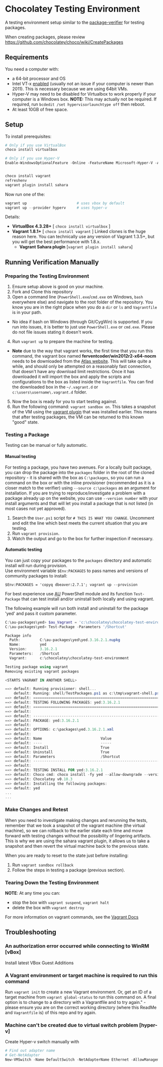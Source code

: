 # Chocolatey Testing Environment

A testing environment setup similar to the [package-verifier](https://github.com/chocolatey/package-verifier/wiki) for testing packages.

When creating packages, please review https://github.com/chocolatey/choco/wiki/CreatePackages

## Requirements

You need a computer with:

* a 64-bit processor and OS
* Intel VT-x [enabled](http://www.howtogeek.com/213795/how-to-enable-intel-vt-x-in-your-computers-bios-or-uefi-firmware/) (usually not an issue if your computer is newer than 2011). This is necessary because we are using 64bit VMs.
* Hyper-V may need to be disabled for Virtualbox to work properly if your computer is a Windows box. **NOTE:** This may actually not be required. If required, run `bcdedit /set hypervisorlaunchtype off` then reboot.
* At least 10GB of free space.

## Setup

To install prerequisites:

```ps1
# Only if you use VirtualBox
choco install virtualbox 

# Only if you use Hyper-V
Enable-WindowsOptionalFeature -Online -FeatureName Microsoft-Hyper-V -All


choco install vagrant
refreshenv
vagrant plugin install sahara
```

Now run one of the:

```ps1
vagrant up                       # uses vbox by default
vagrant up --provider hyperv     # uses hyper-v
```

Details:

* **VirtualBox 4.3.28+** [ `choco install virtualbox` ]
* **Vagrant 1.8.1+**  [ `choco install vagrant` ]
Linked clones is the huge reason here. You can technically use any version of Vagrant 1.3.5+, but you will get the best performance with 1.8.x.
  * **Vagrant Sahara plugin** [`vagrant plugin install sahara`]


## Running Verification Manually

### Preparing the Testing Environment

 1. Ensure setup above is good on your machine.
 2. Fork and Clone this repository
 3. Open a command line (`PowerShell.exe`/`cmd.exe` on Windows, `bash` everywhere else) and navigate to the root folder of the repository.  You know you are in the right place when you do a `dir` or `ls` and `Vagrantfile` is in your path.
   * No idea if bash on Windows (through Git/CygWin) is supported. If you run into issues, it is better to just use `PowerShell.exe` or `cmd.exe`. Please do not file issues stating it doesn't work.
 4. Run `vagrant up` to prepare the machine for testing.
   * **Note** due to the way that vagrant works, the first time that you run this command, the vagrant box named __ferventcoder/win2012r2-x64-nocm__ needs to be downloaded from the [Atlas website](https://atlas.hashicorp.com/ferventcoder/boxes/win2012r2-x64-nocm).  This will take quite a while, and should only be attempted on a reasonably fast connection, that doesn't have any download limit restrictions. Once it has downloaded it will import the box and apply the scripts and configurations to the box as listed inside the `Vagrantfile`.  You can find the downloaded box in the `~/.vagrant.d` or `c:\users\username\.vagrant.d` folder.
 5. Now the box is ready for you to start testing against.
 6. Run the following command: `vagrant sandbox on`.  This takes a snapshot of the VM using the [vagrant plugin](https://github.com/jedi4ever/sahara) that was installed earlier. This means that after testing packages, the VM can be returned to this known "good" state.

### Testing a Package

Testing can be manual or fully automatic. 

#### Manual testing

For testing a package, you have two avenues. For a locally built package, you can drop the package into the `packages` folder in the root of the cloned repository - it is shared with the box as `C:\packages`, so you can run a command on the box or with the inline provisioner (recommended as it is a closer match to the verifier) using `--source c:\packages` as an argument for installation. If you are trying to reproduce/investigate a problem with a package already up on the website, you can use `--version number` with your install arguments and that will let you install a package that is not listed (in most cases not yet approved).

 1. Search the `User.ps1` script for `# THIS IS WHAT YOU CHANGE`.  Uncomment and edit the line which best meets the current situation that you are testing.
 1. Run `vagrant provision`.
 1. Watch the output and go to the box for further inspection if necessary.


#### Automatic testing

You can just copy your packages to the `packages` directory and automatic install will run during provision.  
Use environment variable `$Env:PACKAGES` to pass names and versions of community packages to install:

    $Env:PACKAGES = 'copyq dbeaver:2.7.1'; vagrant up --provision

For best experience use [AU](https://github.com/majkinetor/au) PowerShell module and its function `Test-Package` that can test install and/or uninstall both locally and using vagrant. 

The following example will run both install and uninstall for the package 'yed' and pass it custom parameter.

```powershell
C:\au-packages\yed> $au_Vagrant = 'c:\chocolatey\chocolatey-test-environment' #you can also add this to your profile
C:\au-packages\yed> Test-Package -Parameters '/Shortcut'

Package info
  Path:         C:\au-packages\yed\yed.3.16.2.1.nupkg
  Name:         yed
  Version:      3.16.2.1
  Parameters:   /Shortcut
  Vagrant:      c:\chocolatey\chocolatey-test-environment

Testing package using vagrant
Removing existing vagrant packages

<STARTS VAGRANT IN ANOTHER SHELL>

==> default: Running provisioner: shell...
    default: Running: shell/TestPackages.ps1 as c:\tmp\vagrant-shell.ps1
==> default: ============================================================
==> default: TESTING FOLLOWING PACKAGES: yed:3.16.2.1
==> default: ============================================================
==> default:
==> default: ------------------------------------------------------------
==> default: PACKAGE: yed:3.16.2.1
==> default:
==> default: OPTIONS: c:\packages\yed.3.16.2.1.xml
==> default:
==> default: Name                           Value
==> default: ----                           -----
==> default: Install                        True
==> default: Uninstall                      True
==> default: Parameters                     /Shortcut
==> default: ------------------------------------------------------------
==> default:
==> default: TESTING INSTALL FOR yed:3.16.2.1
==> default: Choco cmd: choco install -fy yed --allow-downgrade --version 3.16.2.1 --source "'c:\packages;http://chocolatey.org/api/v2/'"  --params '/Shortcut'
==> default: Chocolatey v0.10.3
==> default: Installing the following packages:
==> default: yed
...
...
```

### Make Changes and Retest

When you need to investigate making changes and rerunning the tests, remember that we took a snapshot of the vagrant machine (the virtual machine), so we can rollback to the earlier state each time and move forward with testing changes without the possibility of lingering artifacts. This is why we are using the sahara vagrant plugin, it allows us to take a snapshot and then revert the virtual machine back to the previous state.

When you are ready to reset to the state just before installing:

 1. Run `vagrant sandbox rollback`
 1. Follow the steps in testing a package (previous section).

### Tearing Down the Testing Environment

**NOTE**: At any time you can:

* stop the box with `vagrant suspend`, `vagrant halt`
* delete the box with `vagrant destroy`

For more information on vagrant commands, see the [Vagrant Docs](http://docs.vagrantup.com/v2/cli/index.html)

## Troubleshooting

### An authorization error occurred while connecting to WinRM [vBox]

Install latest VBox Guest Additions

### A Vagrant environment or target machine is required to run this command

Run `vagrant init` to create a new Vagrant environment. Or, get an ID of a target machine from `vagrant global-status` to run this command on. A final option is to change to a directory with a Vagrantfile and to try again." - please ensure you are on the correct working directory (where this ReadMe and `Vagrantfile` is) of this repo and try again.

### Machine can't be created due to virtual switch problem [hyper-v]

Create Hyper-v switch manually with

```ps1
# Find out adapter name
# Get-NetAdapter
New-VMSwitch -Name DefaultSwitch -NetAdapterName Ethernet -AllowManagementOS $true  
```